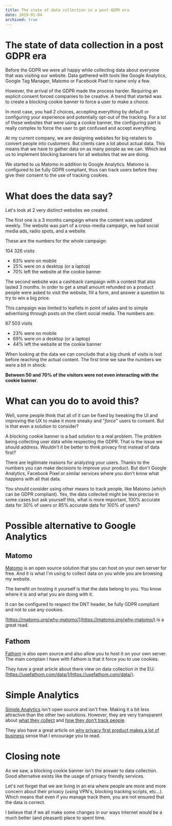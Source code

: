 ```yaml
---
title: The state of data collection in a post GDPR era
date: 2019-01-04
archived: true
---
```


# The state of data collection in a post GDPR era

Before the GDPR we were all happy while collecting data about everyone that was visiting our website. Data gathered with tools like Google Analytics, Google Tag Manager, Matomo or Facebook Pixel to name only a few.

However, the arrival of the GDPR made the process harder. Requiring an explicit consent forced companies to be creative. A trend that started was to create a blocking cookie banner to force a user to make a choice. 

In most case, you had 2 choices, accepting everything by default or configuring your experience and potentially opt-out of the tracking. For a lot of these websites that were using a cookie banner, the configuring part is really complex to force the user to get confused and accept everything.

At my current company, we are designing websites for big retailers to convert people into customers. But clients care a lot about actual data. This means that we have to gather data on as many people as we can. Which led us to implement blocking banners for all websites that we are doing.

We started to us Matomo in addition to Google Analytics. Matomo is configured to be fully GDPR compliant, thus can track users before they give their consent to the use of tracking cookies.

# What does the data say?

Let's look at 2 very distinct websites we created.

The first one is a 3 months campaign where the content was updated weekly. The website was part of a cross-media campaign, we had social media ads, radio spots, and a website.

These are the numbers for the whole campaign:

104 326 visits
- 63% were on mobile
- 25% were on a desktop (or a laptop)
- 70% left the website at the cookie banner

The second website was a cashback campaign with a contest that also lasted 3 months. In order to get a small amount refunded on a product people were asked to visit the website, fill a form, and answer a question to try to win a big price.

This campaign was limited to leaflets in point of sales and to simple advertising through posts on the client social media. The numbers are:

67 503 visits
- 23% were on mobile
- 69% were on a desktop (or a laptop)
- 44% left the website at the cookie banner

When looking at the data we can conclude that a big chunk of visits is lost before reaching the actual content. The first time we saw the numbers we were a bit in shock:

**Between 50 and 70% of the visitors were not even interacting with the cookie banner**.

# What can you do to avoid this?

Well, some people think that all of it can be fixed by tweaking the UI and improving the UX to make it more sneaky and "*force*" users to consent. But is that even a solution to consider? 

A blocking cookie banner is a bad solution to a real problem. The problem being collecting user data while respecting the GDPR. That is the issue we should address. Wouldn't it be better to think privacy first instead of data first?

There are legitimate reasons for analyzing your users. Thanks to the numbers you can make decisions to improve your product. But don't Google Analytics, Facebook Pixel or similar services where you don't know what happens with all that data.

You should consider using other means to track people, like Matomo (which can be GDPR compliant). Yes, the data collected might be less precise in some cases but ask yourself this, what is more important, 100% accurate data for 30% of users or 85% accurate data for 100% of users?

# Possible alternative to Google Analytics

## Matomo

[Matomo](https://matomo.org/) is an open source solution that you can host on your own server for free. And it is what I'm using to collect data on you while you are browsing my website.

The benefit on hosting it yourself is that the data belong to you. You know where it is and what you are doing with it.

It can be configured to respect the DNT header, be fully GDPR compliant and not to use any cookies.

[https://matomo.org/why-matomo/](https://matomo.org/why-matomo/) is a great read.

## Fathom

[Fathom](https://usefathom.com/) is also open source and also allow you to host it on your own server. The main complain I have with Fathom is that it force you to use cookies.

They have a great article about there view on data collection in the EU: [https://usefathom.com/data/](https://usefathom.com/data/).

# Simple Analytics

[Simple Analytics](https://simpleanalytics.io/) isn't open source and isn't free. Making it a bit less attractive than the other two solutions. However, they are very transparent about [what they collect](https://simpleanalytics.io/what-we-collect) and [how they don't track people](https://simpleanalytics.io/no-tracking).

They also have a great article on [why privacy first product makes a lot of business](https://blog.simpleanalytics.io/why-privacy-first-products-will-make-business-sense) sense that I encourage you to read.

# Closing note

As we saw, a blocking cookie banner isn't the answer to data collection. Good alternative exists like the usage of privacy friendly services. 

Let's not forget that we are living in an era where people are more and more concern about their privacy (using VPN's, blocking tracking scripts, etc...). Which means that even if you manage track them, you are not ensured that the data is correct.

I believe that if we all make some changes in our ways Internet would be a much better (and pleasant) place to spent time.
